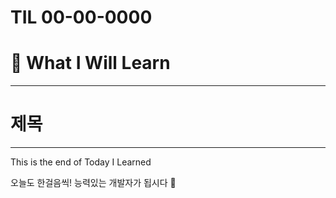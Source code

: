 # TIL 00-00-0000
# 🚀 What I Will Learn
---

# 제목

---

This is the end of Today I Learned

오늘도 한걸음씩! 능력있는 개발자가 됩시다 🙋

